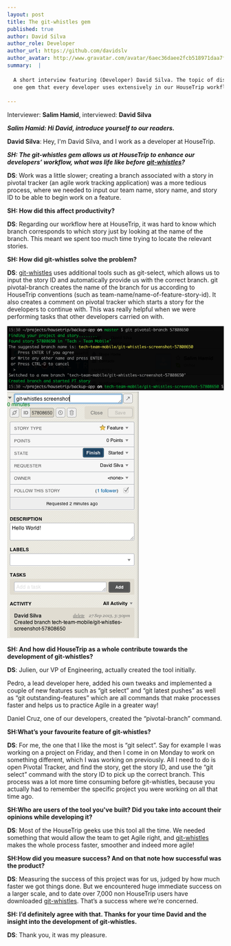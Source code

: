 ```yaml
---
layout: post
title: The git-whistles gem
published: true
author: David Silva
author_role: Developer
author_url: https://github.com/davidslv
author_avatar: http://www.gravatar.com/avatar/6aec36daee2fcb518971daa7f2e0f544.png
summary:  |

  A short interview featuring (Developer) David Silva. The topic of discussion is git-whistles, 
  one gem that every developer uses extensively in our HouseTrip workflow.

---
```


  Interviewer: **Salim Hamid**, interviewed: **David Silva**

___Salim Hamid: Hi David, introduce yourself to our readers.___

**David Silva**: Hey, I'm David Silva, and I work as a developer at HouseTrip.

___SH: The git-whistles gem allows us at HouseTrip to enhance our developers’ workflow, 
what was life like before [git-whistles](https://rubygems.org/gems/git-whistles)?___

**DS**: Work was a little slower; creating a branch associated with a story in pivotal tracker 
(an agile work tracking application) was a more tedious process, 
where we needed to input our team name, story name, and story ID to be able to begin work on a feature.

__SH: How did this affect productivity?__

**DS**: Regarding our workflow here at HouseTrip, it was hard to know which branch corresponds 
to which story just by looking at the name of the branch.
This meant we spent too much time trying to locate the relevant stories.


__SH: How did git-whistles solve the problem?__

**DS**: [git-whistles](https://rubygems.org/gems/git-whistles) uses additional tools such as git-select, which allows us to input the story ID and automatically provide us with the correct branch. 
git pivotal-branch creates the name of the branch for us according to HouseTrip conventions (such as team-name/name-of-feature-story-id).
It also creates a comment on pivotal tracker which starts a story for the developers to continue with.
This was really helpful when we were performing tasks that other developers carried on with.

<img src="/images/2013-10-02/pivotal-command.png" class="center-image" title="pivotal-branch command" alt="pivotal-branch command"/>
<img src="/images/2013-10-02/pivotal-tracker-story.png" class="center-image" title="pivotal tracker story" alt="pivotal tracker story"/>

__SH: And how did HouseTrip as a whole contribute towards the development of git-whistles?__

**DS**: Julien, our VP of Engineering, actually created the tool initially. 

Pedro, a lead developer here, added his own tweaks and implemented a couple of new features 
such as “git select” and “git latest pushes” as well as “git outstanding-features” 
which are all commands that make processes faster and helps us to practice Agile in a greater way!

Daniel Cruz, one of our developers, created the “pivotal-branch” command.


__SH:What’s your favourite feature of git-whistles?__

**DS**: For me, the one that I like the most is “git select”. 
Say for example I was working on a project on Friday, and then I come in 
on Monday to work on something different, which I was working on previously. 
All I need to do is open Pivotal Tracker, and find the story, get the story ID, 
and use the “git select” command with the story ID to pick up the correct branch. 
This process was a lot more time consuming before git-whistles, because you 
actually had to remember the specific project you were working on all that time ago.

__SH:Who are users of the tool you've built? Did you take into account their opinions while developing it?__

**DS**: Most of the HouseTrip geeks use this tool all the time. 
We needed something that would allow the team to get Agile right, 
and [git-whistles](https://rubygems.org/gems/git-whistles) makes the whole process faster, smoother and indeed more agile!

__SH:How did you measure success? And on that note how successful was the product?__

**DS**: Measuring the success of this project was for us, judged by how much faster we got things done. 
But we encountered huge immediate success on a larger scale, and to date over 7,000 non HouseTrip users have downloaded [git-whistles](https://rubygems.org/gems/git-whistles). 
That’s a success where we’re concerned.

__SH: I’d definitely agree with that. Thanks for your time David and the insight into the development of git-whistles.__

**DS**: Thank you, it was my pleasure.
